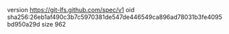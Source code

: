 version https://git-lfs.github.com/spec/v1
oid sha256:26eb1af490c3b7c5970381de547de446549ca896ad78031b3fe4095bd950a29d
size 962
